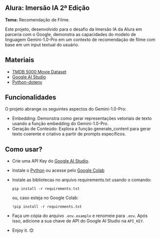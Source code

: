 ## Alura: Imersão IA 2ª Edição

**Tema:** Recomendação de Filme.

Este projeto, desenvolvido para o desafio da Imersão IA da Alura em parceria com o Google, demonstra as capacidades do modelo de linguagem Gemini-1.0-Pro em um contexto de recomendação de filme com base em um input textual do usuário. 

## Materiais

- [TMDB 5000 Movie Dataset](https://www.kaggle.com/datasets/tmdb/tmdb-movie-metadata)
- [Google AI Studio](https://aistudio.google.com/)
- [Python-dotenv](https://pypi.org/project/python-dotenv/)

## Funcionalidades 

O projeto abrange os seguintes aspectos do Gemini-1.0-Pro:
- Embedding: Demonstra como gerar representações vetoriais de texto usando a função embedding do Gemini-1.0-Pro.
- Geração de Conteúdo: Explora a função generate_content para gerar texto coerente e criativo a partir de prompts específicos.

## Como usar?

- Crie uma API Key do [Google AI Studio](https://aistudio.google.com/).
- Instale o [Python](https://www.python.org/) ou acesse pelo [Google Colab](https://colab.google/)
- Instale as bibliotecas no arquivo requirements.txt usando o comando:

     ```pip install -r requirements.txt```

    ou, caso esteja no Google Colab:
    
     ```!pip install -r requirements.txt```
- Faça um cópia do arquivo ```.env.example``` e renomeie para ```.env```. Após isso, adicione a sua chave de API do Google AI Studio na ```API_KEY```.
- Enjoy it. 😊
